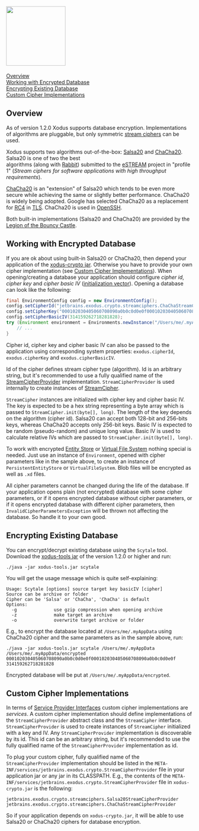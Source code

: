 # <img src="https://raw.githubusercontent.com/wiki/jetbrains/xodus/xodus.png" width=160>

[Overview](https://github.com/JetBrains/xodus/wiki/Database-Encryption#overview)
<br>[Working with Encrypted Database](https://github.com/JetBrains/xodus/wiki/Database-Encryption#working-with-encrypted-database)
<br>[Encrypting Existing Database](https://github.com/JetBrains/xodus/wiki/Database-Encryption#encrypting-existing-database)
<br>[Custom Cipher Implementations](https://github.com/JetBrains/xodus/wiki/Database-Encryption#custom-cipher-implementations)

## Overview

As of version 1.2.0 Xodus supports database encryption. Implementations of algorithms are pluggable, but only
symmetric [stream ciphers](https://en.wikipedia.org/wiki/Stream_cipher) can be used.

Xodus supports two algorithms out-of-the-box: [Salsa20](https://en.wikipedia.org/wiki/Salsa20) and
[ChaCha20](https://en.wikipedia.org/wiki/Salsa20#ChaCha_variant). Salsa20 is one of two the best  
algorithms (along with [Rabbit](https://en.wikipedia.org/wiki/Rabbit_(cipher))) submitted to the
[eSTREAM](https://en.wikipedia.org/wiki/ESTREAM) project in "profile 1" (<i>Stream ciphers for
software applications with high throughput requirements</i>).

[ChaCha20](https://en.wikipedia.org/wiki/Salsa20#ChaCha_variant) is an "extension" of Salsa20 which
tends to be even more secure while achieving the same or slightly better performance. ChaCha20 is widely
being adopted. Google has selected ChaCha20 as a replacement for [RC4](https://en.wikipedia.org/wiki/RC4)
in [TLS](https://en.wikipedia.org/wiki/Transport_Layer_Security). ChaCha20 is used in
[OpenSSH](https://en.wikipedia.org/wiki/OpenSSH).

Both built-in implementations (Salsa20 and ChaCha20) are provided by the
[Legion of the Bouncy Castle](https://www.bouncycastle.org). 

## Working with Encrypted Database

If you are ok about using built-in Salsa20 or ChaCha20, then depend your application of the
[xodus-crypto jar](https://search.maven.org/#search%7Cga%7C1%7Cxodus-crypto). Otherwise you have to
provide your own cipher implementation (see 
[Custom Cipher Implementations](https://github.com/JetBrains/xodus/wiki/Database-Encryption#custom-cipher-implementations)).
When opening/creating a database your application should configure <i>cipher id</i>, <i>cipher key</i> and
<i>cipher basic IV</i> ([initialization vector](https://en.wikipedia.org/wiki/Initialization_vector)).
Opening a database can look like the following:

```java
final EnvironmentConfig config = new EnvironmentConfig();
config.setCipherId("jetbrains.exodus.crypto.streamciphers.ChaChaStreamCipherProvider");
config.setCipherKey("000102030405060708090a0b0c0d0e0f000102030405060708090a0b0c0d0e0f");
config.setCipherBasicIV(314159262718281828);
try (Environment environment = Environments.newInstance("/Users/me/.myAppData", config)) {
    // ...
}
```

Cipher id, cipher key and cipher basic IV can also be passed to the application using corresponding
system properties: `exodus.cipherId`, `exodus.cipherKey` and `exodus.cipherBasicIV`.

Id of the cipher defines stream cipher type (algorithm). Id is an arbitrary string,
but it's recommended to use a fully qualified name of the
[StreamCipherProvider](https://github.com/JetBrains/xodus/blob/master/openAPI/src/main/java/jetbrains/exodus/crypto/StreamCipherProvider.java)
implementation. `StreamCipherProvider` is used internally to create instances of
[StreamCipher](https://github.com/JetBrains/xodus/blob/master/openAPI/src/main/java/jetbrains/exodus/crypto/StreamCipher.java).

`StreamCipher` instances are initialized with cipher key and cipher basic IV. The key is expected to be a hex string
representing a byte array which is passed to `StreamCipher.init(byte[], long)`. The length of the key
depends on the algorithm (cipher id). Salsa20 can accept both 128-bit and 256-bits keys, whereas
ChaCha20 accepts only 256-bit keys. Basic IV is expected to be random (pseudo-random) and unique
long value. Basic IV is used to calculate relative IVs which are passed to
`StreamCipher.init(byte[], long)`.

To work with encrypted [Entity Store](https://github.com/JetBrains/xodus/wiki/Entity-Stores) or
[Virtual File System](https://github.com/JetBrains/xodus/wiki/Virtual-File-Systems) nothing special is
needed. Just use an instance of `Environment`, opened with cipher parameters like in the sample above,
to create an instance of `PersistentEntityStore` or `VirtualFileSystem`. Blob files will be encrypted
as well as `.xd` files.

All cipher parameters cannot be changed during the life of the database. If your application opens
plain (not encrypted) database with some cipher parameters, or if it opens encrypted database without
cipher parameters, or if it opens encrypted database with different cipher parameters, then
`InvalidCipherParametersException` will be thrown not affecting the database.
So handle it to your own good.

## Encrypting Existing Database

You can encrypt/decrypt existing database using the `Scytale` tool. Download the
[xodus-tools jar](https://search.maven.org/#search%7Cga%7C1%7Cxodus-tools) of the version 1.2.0 or higher
and run:

    ./java -jar xodus-tools.jar scytale
    
You will get the usage message which is quite self-explaining:

```text
Usage: Scytale [options] source target key basicIV [cipher]
Source can be archive or folder
Cipher can be 'Salsa' or 'ChaCha', 'ChaCha' is default
Options:
  -g              use gzip compression when opening archive
  -z              make target an archive
  -o              overwrite target archive or folder
```

E.g., to encrypt the database located at `/Users/me/.myAppData` using ChaCha20 cipher and the same parameters
as in the sample above, run:

    ./java -jar xodus-tools.jar scytale /Users/me/.myAppData /Users/me/.myAppData/encrypted 000102030405060708090a0b0c0d0e0f000102030405060708090a0b0c0d0e0f 314159262718281828
        
Encrypted database will be put at `/Users/me/.myAppData/encrypted`.

## Custom Cipher Implementations

In terms of [Service Provider Interfaces](https://en.wikipedia.org/wiki/Service_provider_interface)
custom cipher implementations are <i>services</i>. A custom cipher implementation should define
implementations of the `StreamCipherProvider` abstract class and the `StreamCipher` interface.
`StreamCipherProvider` is used to create instances of `StreamCipher` initialized with a key
and IV. Any `StreamCipherProvider` implementation is discoverable by its id. This id can be an
arbitrary string, but it's recommended to use the fully qualified name of the
`StreamCipherProvider` implementation as id.

To plug your custom cipher, fully qualified name of the `StreamCipherProvider` implementation
should be listed in the `META-INF/services/jetbrains.exodus.crypto.StreamCipherProvider` file
in your application jar or any jar in its CLASSPATH. E.g., the contents of
the `META-INF/services/jetbrains.exodus.crypto.StreamCipherProvider` file in
`xodus-crypto.jar` is the following:

```text
jetbrains.exodus.crypto.streamciphers.Salsa20StreamCipherProvider
jetbrains.exodus.crypto.streamciphers.ChaChaStreamCipherProvider
```   

So if your application depends on `xodus-crypto.jar`, it will be able to use Salsa20 or
ChaCha20 ciphers for database encryption.